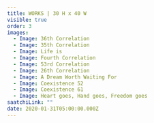 ```yaml
---
title: WORKS | 30 H x 40 W
visible: true
order: 3
images:
  - Image: 36th Correlation
  - Image: 35th Correlation
  - Image: Life is
  - Image: Fourth Correlation
  - Image: 53rd Correlation
  - Image: 26th Correlation
  - Image: A Dream Worth Waiting For
  - Image: Coexistence 52
  - Image: Coexistence 61
  - Image: Heart goes, Hand goes, Freedom goes
saatchiLink: ""
date: 2020-01-31T05:00:00.000Z
---
```


